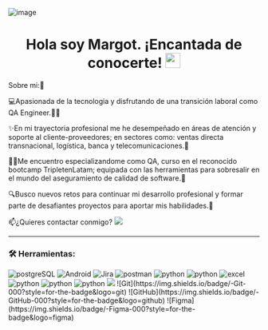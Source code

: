 ![image](https://github.com/MargotVargas/MargotVargas/assets/145522621/c406786b-de36-4912-8295-86395b7a0b2d)

<h1 align="center">
  Hola soy Margot. ¡Encantada de conocerte!
  <img decoding="async" src="https://media.giphy.com/media/hvRJCLFzcasrR4ia7z/giphy.gif" width="30px"/>
</h1>

Sobre mi:👩

💻Apasionada de la tecnologia y disfrutando de una transición laboral como QA Engineer.🐱‍💻

✨En mi trayectoria profesional me he desempeñado en áreas de atención y soporte al cliente-proveedores; en sectores como: ventas directa transnacional, logística, banca y telecomunicaciones.🏢

👩‍🎓Me encuentro especializandome como QA, curso en el reconocido bootcamp TripletenLatam; equipada con las herramientas para sobresalir en el mundo del aseguramiento de calidad de software.📌

🔍Busco nuevos retos para continuar mi desarrollo profesional y formar parte de desafiantes proyectos para aportar mis habilidades.💪

📫¿Quieres contactar conmigo?  [![](https://img.shields.io/badge/LinkedIn-0077B5?style=for-the-badge&logo=linkedin&logoColor=white)](https://www.linkedin.com/in/mcarolavargasp/)


---

### :hammer_and_wrench: Herramientas:
<div id="header" align="left">
    <img decoding="async" src="https://img.shields.io/badge/PostgreSQL-3776AB?style=for-the-badge&logo=postgresql&logoColor=white" alt="postgreSQL"/>
  </a>
    <img decoding="async" src="https://img.shields.io/badge/Android_Studio-6DB33F?style=for-the-badge&logo=android&logoColor=white" alt="Android"/>
  </a>
 <img decoding="async" src="https://img.shields.io/badge/Jira-0052CC?style=for-the-badge&logo=Jira&logoColor=white" alt="Jira"/>
  </a>
  </a>
 <img decoding="async" src="https://img.shields.io/badge/Postman-ff8000?style=for-the-badge&logo=postman&logoColor=white" alt="postman"/>
  </a>
  <img decoding="async" src="https://img.shields.io/badge/Python-FFFF00?style=for-the-badge&logo=python&logoColor=white" alt="python"/>
  </a>
    <img decoding="async" src="https://img.shields.io/badge/PyCharm-000000.svg?&style=for-the-badge&logo=PyCharm&logoColor=white" alt="python"/>
  </a>
    </a>
     <img decoding="async" src="https://img.shields.io/badge/Microsoft_Excel-217346?style=for-the-badge&logo=microsoft-excel&logoColor=white" alt="excel"/>
  </a>
    <img decoding="async" src="https://img.shields.io/badge/Microsoft_Word-2B579A?style=for-the-badge&logo=microsoft-word&logoColor=white" alt="python"/>
  </a>
    </a>
    <img decoding="async" src="https://img.shields.io/badge/Microsoft_PowerPoint-B7472A?style=for-the-badge&logo=microsoft-powerpoint&logoColor=white" alt="python"/>
  </a>
  </a>
    <img decoding="async" src="https://img.shields.io/badge/Miro-F7C922?style=for-the-badge&logo=Miro&logoColor=050036" alt="python"/>
  </a>
   </a>
  <img decoding="async" src= "https://img.shields.io/badge/-selenium-%43B02A?style=for-the-badge&logo=selenium&logoColor=white"/>
   </a>
  ![Git](https://img.shields.io/badge/-Git-000?style=for-the-badge&logo=git)
![GitHub](https://img.shields.io/badge/-GitHub-000?style=for-the-badge&logo=github)
  ![Figma](https://img.shields.io/badge/-Figma-000?style=for-the-badge&logo=figma)
</div>





